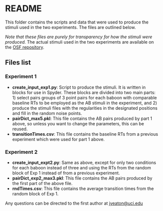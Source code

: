 # README
This folder contains the scripts and data that were used to produce the stimuli used in the two experiments. The files are outlined below.

_Note that these files are purely for transparency for how the stimuli were produced._ The actual stimuli used in the two experiments are available on the [OSF repository](https://osf.io/q9z2m/).

## Files list
### Experiment 1
- **create_input_exp1.py**: Script to produce the stimuli. It is written in blocks for use in Spyder. These blocks are divided into two main parts: 1) select pairs groups of 3 point pairs for each baboon with comparable baseline RTs to be employed as the AB stimuli in the experiment, and 2) produce the stimuli files with the regularities in the designated positions and fill in the random noise points. 
- **pairDict_max5.pkl**: This file contains the AB pairs produced by part 1 above, so unless you want to change the parameters, this can be reused.
- **transitionTimes.csv**: This file contains the baseline RTs from a previous experiment which were used for part 1 above.

### Experiment 2
- **create_input_expt2.py**: Same as above, except for only two conditions for each baboon instead of three and using the RTs from the random block of Exp 1 instead of from a previous experiment.
- **pairDict_exp2_max3.pkl**: This file contains the AB pairs produced by the first part of the above file.
- **rndTimes.csv**: This file contains the average transition times from the random block of Exp 1.

Any questions can be directed to the first author at jyeaton@uci.edu
